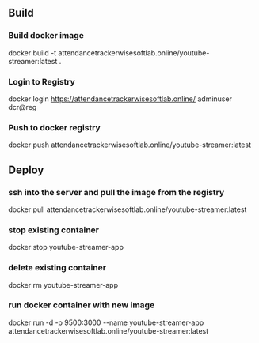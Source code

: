 ## Build

### Build docker image
docker build -t attendancetrackerwisesoftlab.online/youtube-streamer:latest .

### Login to Registry
docker login https://attendancetrackerwisesoftlab.online/
adminuser
dcr@reg

### Push to docker registry
docker push attendancetrackerwisesoftlab.online/youtube-streamer:latest

## Deploy

### ssh into the server and pull the image from the registry
docker pull attendancetrackerwisesoftlab.online/youtube-streamer:latest

### stop existing container
docker stop youtube-streamer-app

### delete existing container 
docker rm youtube-streamer-app

### run docker container with new image
docker run -d -p 9500:3000 --name youtube-streamer-app attendancetrackerwisesoftlab.online/youtube-streamer:latest 



